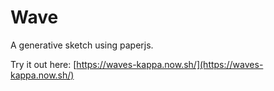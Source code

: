 # Wave

A generative sketch using paperjs.

Try it out here: [https://waves-kappa.now.sh/](https://waves-kappa.now.sh/)